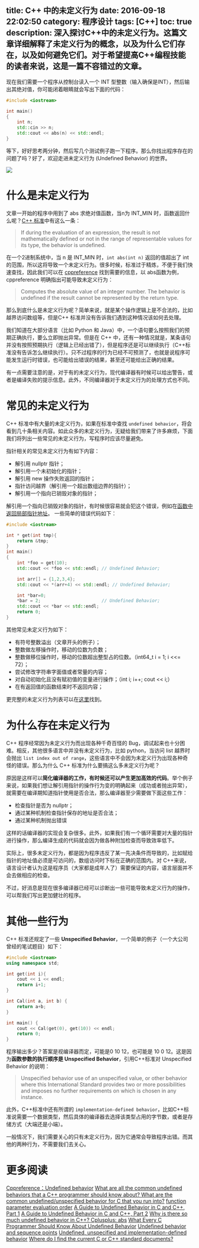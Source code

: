 title: C++ 中的未定义行为
date: 2016-09-18 22:02:50
category: 程序设计
tags: [C++]
toc: true
description: 深入探讨C++中的未定义行为。这篇文章详细解释了未定义行为的概念，以及为什么它们存在，以及如何避免它们。对于希望提高C++编程技能的读者来说，这是一篇不容错过的文章。
---

现在我们需要一个程序从控制台读入一个 INT 型整数（输入确保是INT），然后输出其绝对值，你可能闭着眼睛就会写出下面的代码：

```cpp
#include <iostream>

int main()
{
    int n;
    std::cin >> n;
    std::cout << abs(n) << std::endl;
}
```

等下，好好思考两分钟，然后写几个测试例子跑一下程序。那么你找出程序存在的问题了吗？好了，欢迎走进未定义行为 (Undefined Behavior) 的世界。

![][1]

<!-- more -->

# 什么是未定义行为

文章一开始的程序中用到了 abs 求绝对值函数，当n为 INT_MIN 时，函数返回什么呢？[C++ 标准](http://www.open-std.org/jtc1/sc22/wg21/docs/papers/2013/n3797.pdf)中有这么一条：

> If during the evaluation of an expression, the result is not mathematically defined or not in the range of representable values for its type, the behavior is undefined.

在一个2进制系统中，当 n 是 INT_MIN 时，`int abs(int n)` 返回的值超出了 int 的范围，所以这将导致一个未定义行为。很多时候，标准过于精炼，不便于我们快速查找，因此我们可以在 [cppreference](http://en.cppreference.com/w/cpp) 找到需要的信息，以 abs函数为例，cppreference 明确指出可能导致未定义行为：

> Computes the absolute value of an integer number. The behavior is undefined if the result cannot be represented by the return type.

那么到底什么是未定义行为呢？简单来说，就是某个操作逻辑上是不合法的，比如越界访问数组等，但是C++ 标准并没有告诉我们遇到这种情况该如何去处理。

我们知道在大部分语言（比如 Python 和 Java）中，一个语句要么按照我们的预期正确执行，要么立即抛出异常。但是在 C++ 中，还有一种情况就是，某条语句并没有按照预期执行（逻辑上已经出错了），但是程序还是可以继续执行（C++标准没有告诉怎么继续执行）。只不过程序的行为已经不可预测了，也就是说程序可能发生运行时错误，也可能给出错误的结果，甚至还可能给出正确的结果。

有一点需要注意的是，对于有的未定义行为，现代编译器有时候可以给出警告，或者是编译失败的提示信息。此外，不同编译器对于未定义行为的处理方式也不同。

# 常见的未定义行为

C++ 标准中有大量的未定义行为，如果在标准中查找 `undefined behavior`，将会看到几十条相关内容。如此众多的未定义行为，无疑给我们带来了许多麻烦，下面我们将列出一些常见的未定义行为，写程序时应该尽量避免。

指针相关的常见未定义行为有如下内容：

* 解引用 nullptr 指针；
* 解引用一个未初始化的指针；
* 解引用 new 操作失败返回的指针；
* 指针访问越界（解引用一个超出数组边界的指针）；
* 解引用一个指向已销毁对象的指针；

解引用一个指向已销毁对象的指针，有时候很容易就会犯这个错误，例如在[函数中返回局部指针地址](https://github.com/xuelangZF/CS_Offer/blob/master/C%2B%2B/Function.md#函数返回值)。 一些简单的错误代码如下：

```cpp
#include <iostream>

int * get(int tmp){
    return &tmp;
}
int main()
{
    int *foo = get(10);
    std::cout << *foo << std::endl; // Undefined Behavior;

    int arr[] = {1,2,3,4};
    std::cout << *(arr+4) << std::endl; // Undefined Behavior;

    int *bar=0;
    *bar = 2;                       // Undefined Behavior;
    std::cout << *bar << std::endl;
    return 0;
}
```

其他常见未定义行为如下：

* 有符号整数溢出（文章开头的例子）；
* 整数做左移操作时，移动的位数为负数；
* 整数做移位操作时，移动的位数超出整型占的位数。（int64_t i = 1; i <<= 72）；
* 尝试修改字符串字面值或者常量的内容；
* 对自动初始化且没有赋初值的变量进行操作；（int i; i++; cout << i;）
* 在有返回值的函数结束时不返回内容；

更完整的未定义行为列表可以在[这里](http://stackoverflow.com/questions/367633/what-are-all-the-common-undefined-behaviours-that-a-c-programmer-should-know-a)找到。

# 为什么存在未定义行为

C++ 程序经常因为未定义行为而出现各种千奇百怪的 Bug，调试起来也十分困难。相反，其他很多语言中并没有未定义行为，比如 python，当访问 list 越界时会抛出 `list index out of range`，这些语言中不会因为未定义行为出现各种奇怪的错误。那么为什么 C++ 标准为什么要搞这么多未定义行为呢？

原因是这样可以**简化编译器的工作，有时候还可以产生更加高效的代码**。举个例子来说，如果我们想让解引用指针的操作行为变的明确起来（成功或者抛出异常），就需要在编译期知道指针使用是否合法，那么编译器至少需要做下面这些工作：

* 检查指针是否为 nullptr；
* 通过某种机制检查指针保存的地址是否合法；
* 通过某种机制抛出错误

这样的话编译器的实现会复杂很多。此外，如果我们有一个循环需要对大量的指针进行操作，那么编译生成的代码就会因为做各种附加检查而导致效率低下。

实际上，很多未定义行为，都是因为程序违反了某一先决条件而导致的，比如赋给指针的地址值必须是可访问的，数组访问时下标在正确的范围内。对 C++来说，语言设计者认为这是程序员（大家都是成年人了）需要保证的内容，语言层面并不会去做相应的检查。

不过，好消息是现在很多编译器已经可以诊断出一些可能导致未定义行为的操作，可以帮我们写出更加健壮的程序。

# 其他一些行为

C++ 标准还规定了一些 **Unspecified Behavior**，一个简单的例子（一个大公司曾经的笔试题目）如下：

```cpp
#include <iostream>
using namespace std;

int get(int i){
    cout << i << endl;
    return i+1;
}

int Cal(int a, int b) {
    return a+b;
}

int main() {
    cout << Cal(get(0), get(10)) << endl;
    return 0;
}
```

程序输出多少？答案是视编译器而定，可能是0 10 12，也可能是 10 0 12。这是因为**函数参数的执行顺序是 Unspecified Behavior**，引用C++标准对 Unspecified Behavior 的说明：

> Unspecified behavior use of an unspecified value, or other behavior where this International Standard provides two or more possibilities and imposes no further requirements on which is chosen in any instance.

此外，C++标准中还有所谓的 `implementation-defined behavior`，比如C++标准说需要一个数据类型，然后具体的编译器去选择该类型占用的字节数，或者是存储方式（大端还是小端）。

一般情况下，我们需要关心的只有未定义行为，因为它通常会导致程序出错。而其他的两种行为，不需要我们去关心。

# 更多阅读

[Cppreference：Undefined behavior](http://en.cppreference.com/w/cpp/language/ub)
[What are all the common undefined behaviors that a C++ programmer should know about? ](http://stackoverflow.com/questions/367633/what-are-all-the-common-undefined-behaviours-that-a-c-programmer-should-know-a)
[What are the common undefined/unspecified behavior for C that you run into?](http://stackoverflow.com/questions/98340/what-are-the-common-undefined-unspecified-behavior-for-c-that-you-run-into)
[function parameter evaluation order](http://stackoverflow.com/questions/9566187/function-parameter-evaluation-order)
[A Guide to Undefined Behavior in C and C++, Part 1](http://blog.regehr.org/archives/213)
[A Guide to Undefined Behavior in C and C++, Part 2](http://blog.regehr.org/archives/213)
[Why is there so much undefined behavior in C++? ](https://www.quora.com/Why-is-there-so-much-undefined-behaviour-in-C++-Wouldnt-it-be-better-if-some-of-them-were-pre-defined-in-the-standard)
[Cplusplus: abs](http://www.cplusplus.com/reference/cstdlib/abs/?kw=abs)
[What Every C Programmer Should Know About Undefined Behavior](http://blog.llvm.org/2011/05/what-every-c-programmer-should-know.html)
[Undefined behavior and sequence points](http://stackoverflow.com/questions/4176328/undefined-behavior-and-sequence-points)
[Undefined, unspecified and implementation-defined behavior](http://stackoverflow.com/questions/2397984/undefined-unspecified-and-implementation-defined-behavior)
[Where do I find the current C or C++ standard documents?](http://stackoverflow.com/questions/81656/where-do-i-find-the-current-c-or-c-standard-documents)


[1]: https://slefboot-1251736664.file.myqcloud.com/20160918_ub.png

